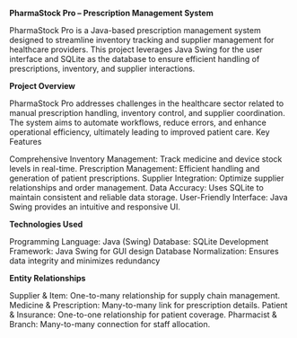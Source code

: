 **PharmaStock Pro – Prescription Management System**

PharmaStock Pro is a Java-based prescription management system designed to streamline inventory tracking and supplier management for healthcare providers. This project leverages Java Swing for the user interface and SQLite as the database to ensure efficient handling of prescriptions, inventory, and supplier interactions.

**Project Overview**

PharmaStock Pro addresses challenges in the healthcare sector related to manual prescription handling, inventory control, and supplier coordination. The system aims to automate workflows, reduce errors, and enhance operational efficiency, ultimately leading to improved patient care.
Key Features

Comprehensive Inventory Management: Track medicine and device stock levels in real-time.
Prescription Management: Efficient handling and generation of patient prescriptions.
Supplier Integration: Optimize supplier relationships and order management.
Data Accuracy: Uses SQLite to maintain consistent and reliable data storage.
User-Friendly Interface: Java Swing provides an intuitive and responsive UI.

**Technologies Used**

Programming Language: Java (Swing)
Database: SQLite
Development Framework: Java Swing for GUI design
Database Normalization: Ensures data integrity and minimizes redundancy

**Entity Relationships**

Supplier & Item: One-to-many relationship for supply chain management.
Medicine & Prescription: Many-to-many link for prescription details.
Patient & Insurance: One-to-one relationship for patient coverage.
Pharmacist & Branch: Many-to-many connection for staff allocation.
